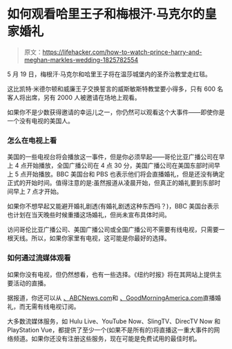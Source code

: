 # 如何观看哈里王子和梅根汗·马克尔的皇家婚礼

> 原文：<https://lifehacker.com/how-to-watch-prince-harry-and-meghan-markles-wedding-1825782554>

5 月 19 日，梅根汗·马克尔和哈里王子将在温莎城堡内的圣乔治教堂走红毯。



这比凯特·米德尔顿和威廉王子交换誓言的威斯敏斯特教堂要小得多，只有 600 名客人将出席，另有 2000 人被邀请在场地上观看。

如果你不是少数获得邀请的幸运儿之一，你仍然可以观看这个大事件——即使你是一个没有电视的美国人。

### 怎么在电视上看

美国的一些电视台将会播放这一事件，但是你必须早起——哥伦比亚广播公司在早上 4 点开始播放，全国广播公司在 4 点 30 分，美国广播公司在美国东部时间早上 5 点开始播放。BBC 美国台和 PBS 也表示他们将会直播婚礼，但是还没有确定正式的开始时间。值得注意的是:虽然报道从凌晨开始，但真正的婚礼要到东部时间早上 7 点才开始。

如果你不想早起又能避开婚礼剧透(有婚礼剧透这种东西吗？)，BBC 美国台表示也计划在当天晚些时候重播这场婚礼，但尚未宣布具体时间。

访问哥伦比亚广播公司、美国广播公司或全国广播公司不需要有线电视，只需要一根天线。所以，如果你家里有电视，这可能是你最好的选择。

### 如何通过流媒体观看

如果你没有电视，但仍然想看，也有一些选择。《纽约时报》将在其网站上提供主要活动的直播。

据报道，你还可以从 [、ABCNews.com](http://ABCNews.com)和 [、GoodMorningAmerica.com](http://GoodMorningAmerica.com)直播婚礼，而无需有线电视订阅。

大多数流媒体服务，如 Hulu Live、YouTube Now、SlingTV、DirecTV Now 和 PlayStation Vue，都提供了至少一个(如果不是所有的)将直播这一重大事件的网络频道。如果你还没有注册这些服务，现在可能是免费试用的最佳时机。